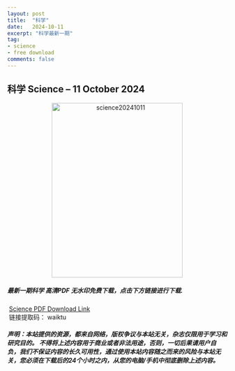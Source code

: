 ```yaml
---
layout: post
title:  "科学"
date:   2024-10-11
excerpt: "科学最新一期"
tag:
- science 
- free download
comments: false
---
```


## 科学 Science – 11 October 2024

<div align="center">
<img src="https://i.postimg.cc/vT1g8LJG/Science-Issue-6718-Volume-386-11-October-2024-00.png" alt="science20241011" border="0" width = 300 height = 400 /> 
</div>


 <h5>最新一期科学 高清PDF 无水印免费下载，点击下方链接进行下载. </h5>
 
  <a href="https://wwfh.lanzout.com/i3fZi2clrsfg">Science PDF Download Link</a>  
  <br/>
  链接提取码： waiktu
 
##### 声明：本站提供的资源，都来自网络，版权争议与本站无关，杂志仅限用于学习和研究目的。 不得将上述内容用于商业或者非法用途，否则，一切后果请用户自负，我们不保证内容的长久可用性，通过使用本站内容随之而来的风险与本站无关，您必须在下载后的24个小时之内，从您的电脑/手机中彻底删除上述内容。
